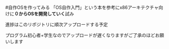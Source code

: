 #自作OSを作ってみる
「OS自作入門」という本を参考にx86アーキテクチャ向けに**０からOSを開発していく**試み


進捗はこのリポジトリに順次アップロードする予定

プログラム初心者+学生なのでアップロードが遅くなりますがご了承のほどお願いします
